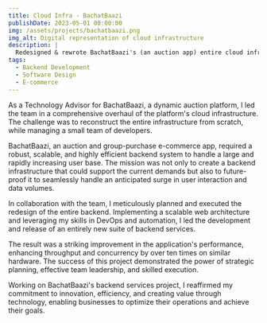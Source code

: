 ```yaml
---
title: Cloud Infra - BachatBaazi
publishDate: 2023-05-01 00:00:00
img: /assets/projects/bachatbaazi.png
img_alt: Digital representation of cloud infrastructure
description: |
  Redesigned & rewrote BachatBaazi's (an auction app) entire cloud infrastructure, achieving 10x improvement in performance.
tags:
  - Backend Development
  - Software Design
  - E-commerce
---
```


As a Technology Advisor for BachatBaazi, a dynamic auction platform, I led the team in a comprehensive overhaul of the platform's cloud infrastructure. The challenge was to reconstruct the entire infrastructure from scratch, while managing a small team of developers. 

BachatBaazi, an auction and group-purchase e-commerce app, required a robust, scalable, and highly efficient backend system to handle a large and rapidly increasing user base. The mission was not only to create a backend infrastructure that could support the current demands but also to future-proof it to seamlessly handle an anticipated surge in user interaction and data volumes.

In collaboration with the team, I meticulously planned and executed the redesign of the entire backend. Implementing a scalable web architecture and leveraging my skills in DevOps and automation, I led the development and release of an entirely new suite of backend services.

The result was a striking improvement in the application's performance, enhancing throughput and concurrency by over ten times on similar hardware. The success of this project demonstrated the power of strategic planning, effective team leadership, and skilled execution. 

Working on BachatBaazi's backend services project, I reaffirmed my commitment to innovation, efficiency, and creating value through technology, enabling businesses to optimize their operations and achieve their goals.
